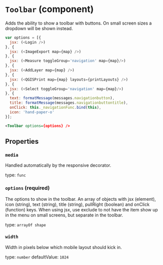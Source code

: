 `Toolbar` (component)
=====================

Adds the ability to show a toolbar with buttons. On small screen sizes
a dropdown will be shown instead.

```javascript
var options = [{
  jsx: (<Login />)
}, {
  jsx: (<ImageExport map={map} />)
}, {
  jsx: (<Measure toggleGroup='navigation' map={map}/>)
}, {
  jsx: (<AddLayer map={map} />)
}, {
  jsx: (<QGISPrint map={map} layouts={printLayouts} />)
}, {
  jsx: (<Select toggleGroup='navigation' map={map}/>)
}, {
  text: formatMessage(messages.navigationbutton),
  title: formatMessage(messages.navigationbuttontitle),
  onClick: this._navigationFunc.bind(this),
  icon: 'hand-paper-o'
}];
```

```xml
<Toolbar options={options} />
```

Properties
----------

### `media`

Handled automatically by the responsive decorator.

type: `func`


### `options` (required)

The options to show in the toolbar. An array of objects with jsx (element), icon (string), text (string),
title (string), pullRight (boolean) and onClick (function) keys.
When using jsx, use exclude to not have the item show up in the menu on small screens,
but separate in the toolbar.

type: `arrayOf shape`


### `width`

Width in pixels below which mobile layout should kick in.

type: `number`
defaultValue: `1024`

